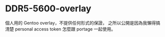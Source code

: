 # DDR5-5600-overlay

個人用的 Gentoo overlay，不提供任何形式的保證，
之所以公開是因為我懶得搞清楚 personal access token 怎麼跟 portage 一起使用。
